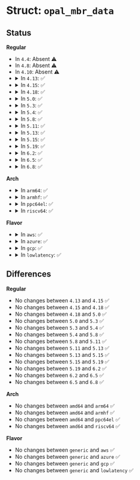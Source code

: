 # Struct: <code>opal_mbr_data</code>

## Status
<b>Regular</b>
<ul>
<li>
In <code>4.4</code>: Absent ⚠️
</li>
<li>
In <code>4.8</code>: Absent ⚠️
</li>
<li>
In <code>4.10</code>: Absent ⚠️
</li>
<li>
<details>
<summary>In <code>4.13</code>: ✅</summary>

```c
struct opal_mbr_data {
    struct opal_key key;
    __u8 enable_disable;
    __u8 __align[7];
};
```
</details>
</li>
<li>
<details>
<summary>In <code>4.15</code>: ✅</summary>

```c
struct opal_mbr_data {
    struct opal_key key;
    __u8 enable_disable;
    __u8 __align[7];
};
```
</details>
</li>
<li>
<details>
<summary>In <code>4.18</code>: ✅</summary>

```c
struct opal_mbr_data {
    struct opal_key key;
    __u8 enable_disable;
    __u8 __align[7];
};
```
</details>
</li>
<li>
<details>
<summary>In <code>5.0</code>: ✅</summary>

```c
struct opal_mbr_data {
    struct opal_key key;
    __u8 enable_disable;
    __u8 __align[7];
};
```
</details>
</li>
<li>
<details>
<summary>In <code>5.3</code>: ✅</summary>

```c
struct opal_mbr_data {
    struct opal_key key;
    __u8 enable_disable;
    __u8 __align[7];
};
```
</details>
</li>
<li>
<details>
<summary>In <code>5.4</code>: ✅</summary>

```c
struct opal_mbr_data {
    struct opal_key key;
    __u8 enable_disable;
    __u8 __align[7];
};
```
</details>
</li>
<li>
<details>
<summary>In <code>5.8</code>: ✅</summary>

```c
struct opal_mbr_data {
    struct opal_key key;
    __u8 enable_disable;
    __u8 __align[7];
};
```
</details>
</li>
<li>
<details>
<summary>In <code>5.11</code>: ✅</summary>

```c
struct opal_mbr_data {
    struct opal_key key;
    __u8 enable_disable;
    __u8 __align[7];
};
```
</details>
</li>
<li>
<details>
<summary>In <code>5.13</code>: ✅</summary>

```c
struct opal_mbr_data {
    struct opal_key key;
    __u8 enable_disable;
    __u8 __align[7];
};
```
</details>
</li>
<li>
<details>
<summary>In <code>5.15</code>: ✅</summary>

```c
struct opal_mbr_data {
    struct opal_key key;
    __u8 enable_disable;
    __u8 __align[7];
};
```
</details>
</li>
<li>
<details>
<summary>In <code>5.19</code>: ✅</summary>

```c
struct opal_mbr_data {
    struct opal_key key;
    __u8 enable_disable;
    __u8 __align[7];
};
```
</details>
</li>
<li>
<details>
<summary>In <code>6.2</code>: ✅</summary>

```c
struct opal_mbr_data {
    struct opal_key key;
    __u8 enable_disable;
    __u8 __align[7];
};
```
</details>
</li>
<li>
<details>
<summary>In <code>6.5</code>: ✅</summary>

```c
struct opal_mbr_data {
    struct opal_key key;
    __u8 enable_disable;
    __u8 __align[7];
};
```
</details>
</li>
<li>
<details>
<summary>In <code>6.8</code>: ✅</summary>

```c
struct opal_mbr_data {
    struct opal_key key;
    __u8 enable_disable;
    __u8 __align[7];
};
```
</details>
</li>
</ul>
<b>Arch</b>
<ul>
<li>
<details>
<summary>In <code>arm64</code>: ✅</summary>

```c
struct opal_mbr_data {
    struct opal_key key;
    __u8 enable_disable;
    __u8 __align[7];
};
```
</details>
</li>
<li>
<details>
<summary>In <code>armhf</code>: ✅</summary>

```c
struct opal_mbr_data {
    struct opal_key key;
    __u8 enable_disable;
    __u8 __align[7];
};
```
</details>
</li>
<li>
<details>
<summary>In <code>ppc64el</code>: ✅</summary>

```c
struct opal_mbr_data {
    struct opal_key key;
    __u8 enable_disable;
    __u8 __align[7];
};
```
</details>
</li>
<li>
<details>
<summary>In <code>riscv64</code>: ✅</summary>

```c
struct opal_mbr_data {
    struct opal_key key;
    __u8 enable_disable;
    __u8 __align[7];
};
```
</details>
</li>
</ul>
<b>Flavor</b>
<ul>
<li>
<details>
<summary>In <code>aws</code>: ✅</summary>

```c
struct opal_mbr_data {
    struct opal_key key;
    __u8 enable_disable;
    __u8 __align[7];
};
```
</details>
</li>
<li>
<details>
<summary>In <code>azure</code>: ✅</summary>

```c
struct opal_mbr_data {
    struct opal_key key;
    __u8 enable_disable;
    __u8 __align[7];
};
```
</details>
</li>
<li>
<details>
<summary>In <code>gcp</code>: ✅</summary>

```c
struct opal_mbr_data {
    struct opal_key key;
    __u8 enable_disable;
    __u8 __align[7];
};
```
</details>
</li>
<li>
<details>
<summary>In <code>lowlatency</code>: ✅</summary>

```c
struct opal_mbr_data {
    struct opal_key key;
    __u8 enable_disable;
    __u8 __align[7];
};
```
</details>
</li>
</ul>

## Differences
<b>Regular</b>
<ul>
<li>
No changes between <code>4.13</code> and <code>4.15</code> ✅
</li>
<li>
No changes between <code>4.15</code> and <code>4.18</code> ✅
</li>
<li>
No changes between <code>4.18</code> and <code>5.0</code> ✅
</li>
<li>
No changes between <code>5.0</code> and <code>5.3</code> ✅
</li>
<li>
No changes between <code>5.3</code> and <code>5.4</code> ✅
</li>
<li>
No changes between <code>5.4</code> and <code>5.8</code> ✅
</li>
<li>
No changes between <code>5.8</code> and <code>5.11</code> ✅
</li>
<li>
No changes between <code>5.11</code> and <code>5.13</code> ✅
</li>
<li>
No changes between <code>5.13</code> and <code>5.15</code> ✅
</li>
<li>
No changes between <code>5.15</code> and <code>5.19</code> ✅
</li>
<li>
No changes between <code>5.19</code> and <code>6.2</code> ✅
</li>
<li>
No changes between <code>6.2</code> and <code>6.5</code> ✅
</li>
<li>
No changes between <code>6.5</code> and <code>6.8</code> ✅
</li>
</ul>
<b>Arch</b>
<ul>
<li>
No changes between <code>amd64</code> and <code>arm64</code> ✅
</li>
<li>
No changes between <code>amd64</code> and <code>armhf</code> ✅
</li>
<li>
No changes between <code>amd64</code> and <code>ppc64el</code> ✅
</li>
<li>
No changes between <code>amd64</code> and <code>riscv64</code> ✅
</li>
</ul>
<b>Flavor</b>
<ul>
<li>
No changes between <code>generic</code> and <code>aws</code> ✅
</li>
<li>
No changes between <code>generic</code> and <code>azure</code> ✅
</li>
<li>
No changes between <code>generic</code> and <code>gcp</code> ✅
</li>
<li>
No changes between <code>generic</code> and <code>lowlatency</code> ✅
</li>
</ul>
